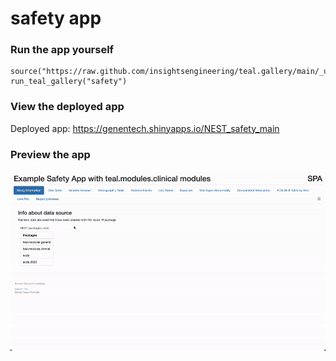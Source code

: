 
<!-- Generated by app_readme_template.Rmd and generate_app_readme.R: do not edit by hand-->

# safety app

### Run the app yourself

    source("https://raw.github.com/insightsengineering/teal.gallery/main/_utils.R")
    run_teal_gallery("safety")

### View the deployed app

Deployed app: <https://genentech.shinyapps.io/NEST_safety_main>

### Preview the app

![](assets/img/safety.gif)<!-- -->
